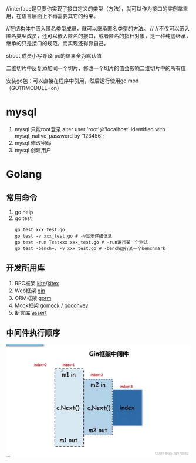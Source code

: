 //interface是只要你实现了接口定义的类型（方法），就可以作为接口的实例拿来用，在语言层面上不再需要其它的约束。

//在结构体中嵌入匿名类型成员，就可以继承匿名类型的方法。
//
//不仅可以嵌入匿名类型成员，还可以嵌入匿名的接口，或者匿名的指针对象，是一种纯虚继承，继承的只是接口的规范，而实现还得靠自己。

struct 成员小写导致rpc的结果全为默认值

二维切片中反复添加同一个切片，修改一个切片的值会影响二维切片中的所有值

安装go包：可以直接在程序中引用，然后运行使用go mod（GO111MODULE=on）

# mysql
1. mysql 只能root登录
   alter user 'root'@'localhost' identified with mysql_native_password by '123456';
2. mysql 修改密码 
3. mysql 创建用户

# Golang
## 常用命令
1. go help
2. go test 
   ```shell
   go test xxx_test.go
   go test -v xxx_test.go # -v显示详细信息
   go test -run Testxxx xxx_test.go # -run运行某一个测试
   go test -bench=. -v xxx_test.go # -bench运行某一个benchmark
   ```
## 开发所用库
1. RPC框架 [kite](https://github.com/koding/kite)/[kitex](https://github.com/cloudwego/kitex)
2. Web框架 [gin](https://gin-gonic.com/)
3. ORM框架 [gorm](https://gorm.io/)
4. Mock框架 [gomock](https://github.com/golang/mock) / [goconvey](https://github.com/smartystreets/goconvey)
5. 断言库 [assert](https://github.com/stretchr/testify)

## 中间件执行顺序
![输入图片说明](image.png)